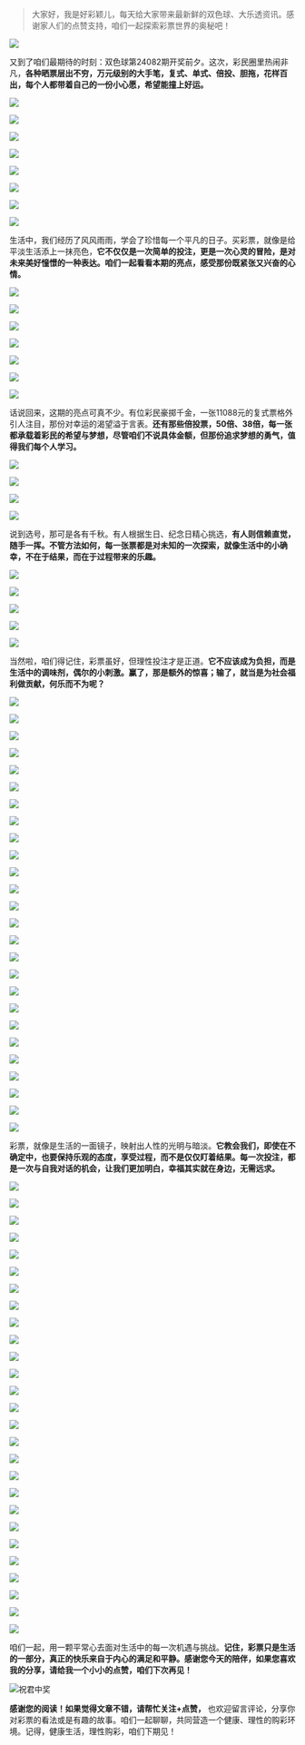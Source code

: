> 大家好，我是好彩颖儿，每天给大家带来最新鲜的双色球、大乐透资讯。感谢家人们的点赞支持，咱们一起探索彩票世界的奥秘吧！

![](https://cdn.jsdelivr.net/gh/wangwenjie1314/PicCDN/2024-7-11/1720660897499-image.png)


又到了咱们最期待的时刻：双色球第24082期开奖前夕。这次，彩民圈里热闹非凡，**各种晒票层出不穷，万元级别的大手笔，复式、单式、倍投、胆拖，花样百出，每个人都带着自己的一份小心愿，希望能撞上好运。**


![](https://cdn.jsdelivr.net/gh/wangwenjie1314/PicCDN/2024-7-18/1721294246664-image.png)


![](https://cdn.jsdelivr.net/gh/wangwenjie1314/PicCDN/2024-7-18/1721294255659-image.png)

![](https://cdn.jsdelivr.net/gh/wangwenjie1314/PicCDN/2024-7-18/1721294262736-image.png)

![](https://cdn.jsdelivr.net/gh/wangwenjie1314/PicCDN/2024-7-18/1721294269387-image.png)


![](https://cdn.jsdelivr.net/gh/wangwenjie1314/PicCDN/2024-7-18/1721294275468-image.png)


![](https://cdn.jsdelivr.net/gh/wangwenjie1314/PicCDN/2024-7-18/1721294334330-image.png)

![](https://cdn.jsdelivr.net/gh/wangwenjie1314/PicCDN/2024-7-18/1721293153622-image.png)


![](https://cdn.jsdelivr.net/gh/wangwenjie1314/PicCDN/2024-7-18/1721293158837-image.png)



生活中，我们经历了风风雨雨，学会了珍惜每一个平凡的日子。买彩票，就像是给平淡生活添上一抹亮色，**它不仅仅是一次简单的投注，更是一次心灵的冒险，是对未来美好憧憬的一种表达。咱们一起看看本期的亮点，感受那份既紧张又兴奋的心情。**


![](https://cdn.jsdelivr.net/gh/wangwenjie1314/PicCDN/2024-7-18/1721294341914-image.png)


![](https://cdn.jsdelivr.net/gh/wangwenjie1314/PicCDN/2024-7-18/1721294351631-image.png)


![](https://cdn.jsdelivr.net/gh/wangwenjie1314/PicCDN/2024-7-18/1721294367588-image.png)


![](https://cdn.jsdelivr.net/gh/wangwenjie1314/PicCDN/2024-7-18/1721294374638-image.png)

![](https://cdn.jsdelivr.net/gh/wangwenjie1314/PicCDN/2024-7-18/1721294400646-image.png)

![](https://cdn.jsdelivr.net/gh/wangwenjie1314/PicCDN/2024-7-18/1721294381664-image.png)


![](https://cdn.jsdelivr.net/gh/wangwenjie1314/PicCDN/2024-7-18/1721294449815-image.png)


话说回来，这期的亮点可真不少。有位彩民豪掷千金，一张11088元的复式票格外引人注目，那份对幸运的渴望溢于言表。**还有那些倍投票，50倍、38倍，每一张都承载着彩民的希望与梦想，尽管咱们不说具体金额，但那份追求梦想的勇气，值得我们每个人学习。**


![](https://cdn.jsdelivr.net/gh/wangwenjie1314/PicCDN/2024-7-18/1721294484211-image.png)

![](https://cdn.jsdelivr.net/gh/wangwenjie1314/PicCDN/2024-7-18/1721294495957-image.png)

![](https://cdn.jsdelivr.net/gh/wangwenjie1314/PicCDN/2024-7-18/1721294505918-image.png)


![](https://cdn.jsdelivr.net/gh/wangwenjie1314/PicCDN/2024-7-18/1721294539013-image.png)

说到选号，那可是各有千秋。有人根据生日、纪念日精心挑选，**有人则信赖直觉，随手一挥。不管方法如何，每一张票都是对未知的一次探索，就像生活中的小确幸，不在于结果，而在于过程带来的乐趣。**


![](https://cdn.jsdelivr.net/gh/wangwenjie1314/PicCDN/2024-7-18/1721294600212-image.png)

![](https://cdn.jsdelivr.net/gh/wangwenjie1314/PicCDN/2024-7-18/1721294593599-image.png)

![](https://cdn.jsdelivr.net/gh/wangwenjie1314/PicCDN/2024-7-18/1721294584308-image.png)

![](https://cdn.jsdelivr.net/gh/wangwenjie1314/PicCDN/2024-7-18/1721294576607-image.png)

![](https://cdn.jsdelivr.net/gh/wangwenjie1314/PicCDN/2024-7-18/1721294568297-image.png)


当然啦，咱们得记住，彩票虽好，但理性投注才是正道。**它不应该成为负担，而是生活中的调味剂，偶尔的小刺激。赢了，那是额外的惊喜；输了，就当是为社会福利做贡献，何乐而不为呢？**


![](https://cdn.jsdelivr.net/gh/wangwenjie1314/PicCDN/2024-7-18/1721294648583-image.png)

![](https://cdn.jsdelivr.net/gh/wangwenjie1314/PicCDN/2024-7-18/1721294641128-image.png)


![](https://cdn.jsdelivr.net/gh/wangwenjie1314/PicCDN/2024-7-18/1721294673263-image.png)


![](https://cdn.jsdelivr.net/gh/wangwenjie1314/PicCDN/2024-7-18/1721294682932-image.png)


![](https://cdn.jsdelivr.net/gh/wangwenjie1314/PicCDN/2024-7-18/1721294712888-image.png)

![](https://cdn.jsdelivr.net/gh/wangwenjie1314/PicCDN/2024-7-18/1721294707297-image.png)


![](https://cdn.jsdelivr.net/gh/wangwenjie1314/PicCDN/2024-7-18/1721294768347-image.png)

![](https://cdn.jsdelivr.net/gh/wangwenjie1314/PicCDN/2024-7-18/1721294761368-image.png)

![](https://cdn.jsdelivr.net/gh/wangwenjie1314/PicCDN/2024-7-18/1721294817970-image.png)

![](https://cdn.jsdelivr.net/gh/wangwenjie1314/PicCDN/2024-7-18/1721294812069-image.png)

![](https://cdn.jsdelivr.net/gh/wangwenjie1314/PicCDN/2024-7-18/1721294804433-image.png)

![](https://cdn.jsdelivr.net/gh/wangwenjie1314/PicCDN/2024-7-18/1721294798278-image.png)

![](https://cdn.jsdelivr.net/gh/wangwenjie1314/PicCDN/2024-7-18/1721294838677-image.png)

![](https://cdn.jsdelivr.net/gh/wangwenjie1314/PicCDN/2024-7-18/1721294846149-image.png)


![](https://cdn.jsdelivr.net/gh/wangwenjie1314/PicCDN/2024-7-18/1721294881416-image.png)

![](https://cdn.jsdelivr.net/gh/wangwenjie1314/PicCDN/2024-7-18/1721294875281-image.png)

![](https://cdn.jsdelivr.net/gh/wangwenjie1314/PicCDN/2024-7-18/1721294867543-image.png)


![](https://cdn.jsdelivr.net/gh/wangwenjie1314/PicCDN/2024-7-18/1721294947834-image.png)

![](https://cdn.jsdelivr.net/gh/wangwenjie1314/PicCDN/2024-7-18/1721294941412-image.png)

![](https://cdn.jsdelivr.net/gh/wangwenjie1314/PicCDN/2024-7-18/1721294934748-image.png)

![](https://cdn.jsdelivr.net/gh/wangwenjie1314/PicCDN/2024-7-18/1721294927096-image.png)

![](https://cdn.jsdelivr.net/gh/wangwenjie1314/PicCDN/2024-7-18/1721294920619-image.png)

![](https://cdn.jsdelivr.net/gh/wangwenjie1314/PicCDN/2024-7-18/1721294897491-image.png)


![](https://cdn.jsdelivr.net/gh/wangwenjie1314/PicCDN/2024-7-18/1721294889707-image.png)


![](https://cdn.jsdelivr.net/gh/wangwenjie1314/PicCDN/2024-7-18/1721295322885-image.png)

![](https://cdn.jsdelivr.net/gh/wangwenjie1314/PicCDN/2024-7-18/1721295315503-image.png)



彩票，就像是生活的一面镜子，映射出人性的光明与暗淡。**它教会我们，即使在不确定中，也要保持乐观的态度，享受过程，而不是仅仅盯着结果。每一次投注，都是一次与自我对话的机会，让我们更加明白，幸福其实就在身边，无需远求。**


![](https://cdn.jsdelivr.net/gh/wangwenjie1314/PicCDN/2024-7-18/1721295107024-image.png)

![](https://cdn.jsdelivr.net/gh/wangwenjie1314/PicCDN/2024-7-18/1721295083816-image.png)

![](https://cdn.jsdelivr.net/gh/wangwenjie1314/PicCDN/2024-7-18/1721295077933-image.png)

![](https://cdn.jsdelivr.net/gh/wangwenjie1314/PicCDN/2024-7-18/1721295070386-image.png)

![](https://cdn.jsdelivr.net/gh/wangwenjie1314/PicCDN/2024-7-18/1721295064369-image.png)

![](https://cdn.jsdelivr.net/gh/wangwenjie1314/PicCDN/2024-7-18/1721295056015-image.png)

![](https://cdn.jsdelivr.net/gh/wangwenjie1314/PicCDN/2024-7-18/1721295050181-image.png)

![](https://cdn.jsdelivr.net/gh/wangwenjie1314/PicCDN/2024-7-18/1721295043877-image.png)

![](https://cdn.jsdelivr.net/gh/wangwenjie1314/PicCDN/2024-7-18/1721295037930-image.png)

![](https://cdn.jsdelivr.net/gh/wangwenjie1314/PicCDN/2024-7-18/1721295014505-image.png)

![](https://cdn.jsdelivr.net/gh/wangwenjie1314/PicCDN/2024-7-18/1721294994957-image.png)

![](https://cdn.jsdelivr.net/gh/wangwenjie1314/PicCDN/2024-7-18/1721295147445-image.png)

![](https://cdn.jsdelivr.net/gh/wangwenjie1314/PicCDN/2024-7-18/1721295140811-image.png)

![](https://cdn.jsdelivr.net/gh/wangwenjie1314/PicCDN/2024-7-18/1721295192365-image.png)

![](https://cdn.jsdelivr.net/gh/wangwenjie1314/PicCDN/2024-7-18/1721295202306-image.png)


![](https://cdn.jsdelivr.net/gh/wangwenjie1314/PicCDN/2024-7-18/1721295304838-image.png)

![](https://cdn.jsdelivr.net/gh/wangwenjie1314/PicCDN/2024-7-18/1721295299023-image.png)

![](https://cdn.jsdelivr.net/gh/wangwenjie1314/PicCDN/2024-7-18/1721295291698-image.png)

![](https://cdn.jsdelivr.net/gh/wangwenjie1314/PicCDN/2024-7-18/1721295285317-image.png)

![](https://cdn.jsdelivr.net/gh/wangwenjie1314/PicCDN/2024-7-18/1721295277796-image.png)

![](https://cdn.jsdelivr.net/gh/wangwenjie1314/PicCDN/2024-7-18/1721295272420-image.png)

![](https://cdn.jsdelivr.net/gh/wangwenjie1314/PicCDN/2024-7-18/1721295262997-image.png)

![](https://cdn.jsdelivr.net/gh/wangwenjie1314/PicCDN/2024-7-18/1721295251634-image.png)

![](https://cdn.jsdelivr.net/gh/wangwenjie1314/PicCDN/2024-7-18/1721295245511-image.png)

![](https://cdn.jsdelivr.net/gh/wangwenjie1314/PicCDN/2024-7-18/1721295226516-image.png)

![](https://cdn.jsdelivr.net/gh/wangwenjie1314/PicCDN/2024-7-18/1721295217654-image.png)

![](https://cdn.jsdelivr.net/gh/wangwenjie1314/PicCDN/2024-7-18/1721295211263-image.png)

咱们一起，用一颗平常心去面对生活中的每一次机遇与挑战。**记住，彩票只是生活的一部分，真正的快乐来自于内心的满足和平静。感谢您今天的陪伴，如果您喜欢我的分享，请给我一个小小的点赞，咱们下次再见！**


![祝君中奖](https://cdn.jsdelivr.net/gh/wangwenjie1314/PicCDN/2024-7-18/1721295448681-image.png)


**感谢您的阅读！如果觉得文章不错，请帮忙关注+点赞，** 也欢迎留言评论，分享你对彩票的看法或是有趣的故事。咱们一起聊聊，共同营造一个健康、理性的购彩环境。记得，健康生活，理性购彩，咱们下期见！